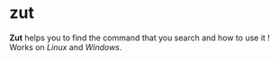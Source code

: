 # zut

**Zut** helps you to find the command that you search and how to use it ! Works on *Linux* and *Windows*.